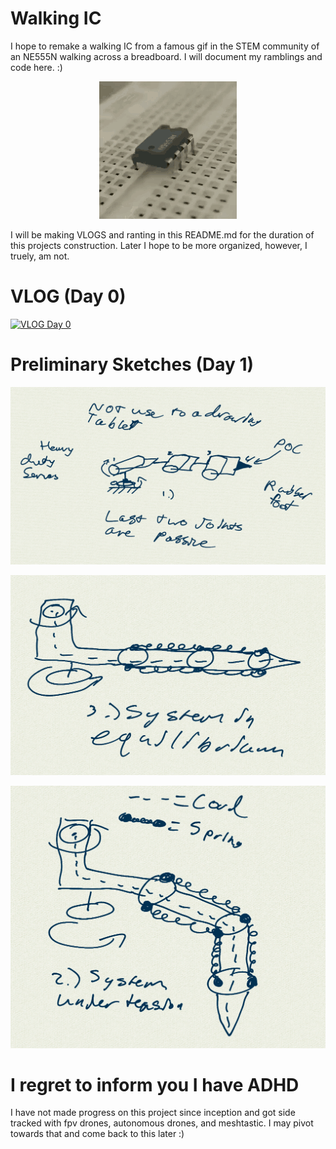 # Walking IC
I hope to remake a walking IC from a famous gif in the STEM community of an NE555N walking across a breadboard. I will document my ramblings and code here. :) <br/>

<p align="center">
  <img src="imgs/Walking_IC.gif" alt="animated" />
</p>
  
I will be making VLOGS and ranting in this README.md for the duration of this projects construction. Later I hope to be more organized, however, I truely, am not.

# VLOG (Day 0)

[![VLOG Day 0](https://img.youtube.com/vi/kqp9LchkdRo/hqdefault.jpg)](https://www.youtube.com/watch?v=kqp9LchkdRo)

# Preliminary Sketches (Day 1)

<p align="center">
  <img src="imgs/generalized_sketch.png"/>
</p>

<p align="center">
  <img src="imgs/equalibrium.png"/>
</p>

<p align="center">
  <img src="imgs/tension.png"/>
</p>

# I regret to inform you I have ADHD
I have not made progress on this project since inception and got side tracked with fpv drones, autonomous drones, and meshtastic. I may pivot towards that and come back to this later :)
